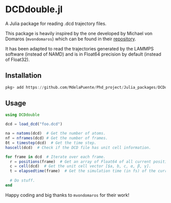 # DCDdouble.jl

A Julia package for reading .dcd trajectory files.

This package is heavily inspired by the one developed by Michael von Domaros (`mvondomaros`) which can be found
in their [repository](https://github.com/mvondomaros/DCD.jl).

It has been adapted to read the trajectories generated by the LAMMPS software (instead of NAMD) and
is in Float64 precision by default (instead of Float32). 

## Installation

```julia
pkg> add https://github.com/MdelaPuente/Phd_project/Julia_packages/DCDdouble.jl
```

## Usage

```julia
using DCDdouble

dcd = load_dcd("foo.dcd")

na = natoms(dcd)  # Get the number of atoms.
nf = nframes(dcd) # Get the number of frames.
δt = timestep(dcd)  # Get the time step.
hascell(dcd)  # Check if the DCD file has unit cell information.

for frame in dcd  # Iterate over each frame.
  r = positions(frame)  # Get an array of Float64 of all current positions with dimensions (3, na).
  c = cell(dcd)  # Get the unit cell vector [$a, b, c, α, β, γ].
  t = elapsedtime(frame)  # Get the simulation time (in fs) of the current frame.
  
  # Do stuff.
end
```

Happy coding and big thanks to `mvondomaros` for their work!

